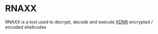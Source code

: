 # RNAXX

RNAXX is a tool used to decrypt, decode and execute [XDNR](https://github.com/xen0vas/XDNR) encrypted / encoded shellcodes


